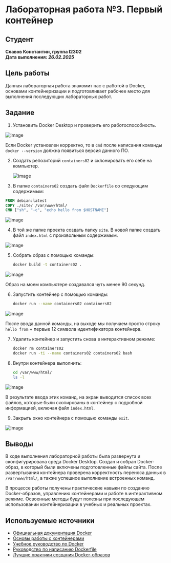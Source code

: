 # Лабораторная работа №3. Первый контейнер

## Студент

**Славов Константин, группа I2302**  
**Дата выполнения: _26.02.2025_**

## Цель работы

Данная лабораторная работа знакомит нас с работой в Docker, основами контейнеризации и подготовливает рабочее место для выполнения последующих лабораторных работ.

## Задание

1. Установить Docker Desktop и проверить его работоспособность.

![image](https://i.imgur.com/Sxinbv4.jpeg)

Если Docker установлен корректно, то в `cmd` после написания команды `docker --version` должна появиться версия данного ПО.

2. Создать репозиторий `containers02` и склонировать его себе на компьютер.

    ![image](https://i.imgur.com/9g6UgYN.jpeg)

3. В папке `containers02` создать файл `Dockerfile` со следующим содержимым:

```Dockerfile
FROM debian:latest
COPY ./site/ /var/www/html/
CMD ["sh", "-c", "echo hello from $HOSTNAME"]
```

![image](https://i.imgur.com/vWSEgzA.jpeg)

4. В той же папке проекта создать папку `site`. В новой папке создать файл `index.html` с произвольным содержимым.

![image](https://i.imgur.com/lsx9C1e.jpeg)

5. Собрать образ с помощью команды:

   ```sh
   docker build -t containers02 .
   ```

![image](https://i.imgur.com/9I8QuCk.jpeg)

Образ на моем компьютере создавался чуть менее 90 секунд.

6. Запустить контейнер с помощью команды:

   ```sh
   docker run --name containers02 containers02
   ```

![image](https://i.imgur.com/3o95fUK.jpeg)

После ввода данной команды, на выходе мы получаем просто строку `hello from` + первые 12 символа идентификатора контейнера.

7. Удалить контейнер и запустить снова в интерактивном режиме:

   ```sh
   docker rm containers02
   docker run -ti --name containers02 containers02 bash
   ```

8. Внутри контейнера выполнить:

   ```sh
   cd /var/www/html/
   ls -l
   ```

![image](https://i.imgur.com/SfJbVzQ.jpeg)

В результате ввода этих команд, на экран выводится список всех файлов, которые были скопированы в контейнер с подробной информацией, включая файл `index.html`.

9. Закрыть окно контейнера с помощью команды `exit`.

![image](https://i.imgur.com/NUmuHJc.jpeg)

## Выводы

В ходе выполнения лабораторной работы была развернута и сконфигурирована среда Docker Desktop. Создан и собран Docker-образ, в который были включены подготовленные файлы сайта. После развертывания контейнера проверена корректность переноса данных в `/var/www/html/`, а также успешное выполнение встроенных команд.

В процессе работы получены практические навыки по созданию Docker-образов, управлению контейнерами и работе в интерактивном режиме. Освоенные методы будут полезны при последующем использовании контейнеризации в учебных и реальных проектах.

## Используемые источники

- [Официальная документация Docker](https://docs.docker.com/)
- [Основы работы с контейнерами](https://opensource.com/resources/what-are-linux-containers)
- [Учебное руководство по Docker](https://www.digitalocean.com/community/tutorials/how-to-install-and-use-docker-on-ubuntu-20-04)
- [Руководство по написанию Dockerfile](https://docs.docker.com/engine/reference/builder/)
- [Лучшие практики создания Docker-образов](https://docs.docker.com/develop/dev-best-practices/)
